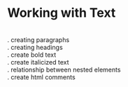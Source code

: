# Working with Text
<br> . creating paragraphs
<br> . creating headings
<br> . create bold text
<br> . create italicized text
<br> . relationship between nested elements
<br> . create html comments
